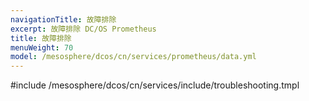 ```yaml
---
navigationTitle: 故障排除
excerpt: 故障排除 DC/OS Prometheus
title: 故障排除
menuWeight: 70
model: /mesosphere/dcos/cn/services/prometheus/data.yml
---
```


#include /mesosphere/dcos/cn/services/include/troubleshooting.tmpl
